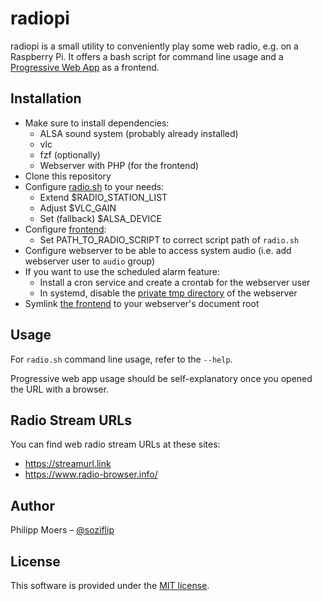 radiopi
=======

radiopi is a small utility to conveniently play some web radio, e.g. on a Raspberry Pi.
It offers a bash script for command line usage and a [Progressive Web App](https://de.wikipedia.org/wiki/Progressive_Web_App) as a frontend.

## Installation

* Make sure to install dependencies:
    * ALSA sound system (probably already installed)
    * vlc
    * fzf (optionally)
    * Webserver with PHP (for the frontend)
* Clone this repository
* Configure [radio.sh](./radio.sh) to your needs:
    * Extend $RADIO_STATION_LIST
    * Adjust $VLC_GAIN
    * Set (fallback) $ALSA_DEVICE
* Configure [frontend](./fontend/index.php):
    * Set PATH_TO_RADIO_SCRIPT to correct script path of `radio.sh`
* Configure webserver to be able to access system audio (i.e. add webserver user to `audio` group)
* If you want to use the scheduled alarm feature:
    * Install a cron service and create a crontab for the webserver user
    * In systemd, disable the [private tmp directory][systemd-private-tmp] of the webserver
* Symlink [the frontend](./fontend/) to your webserver's document root


## Usage

For `radio.sh` command line usage, refer to the `--help`.

Progressive web app usage should be self-explanatory once you opened the URL with a browser.


## Radio Stream URLs

You can find web radio stream URLs at these sites:
* https://streamurl.link
* https://www.radio-browser.info/


## Author

Philipp Moers – [@soziflip](https://twitter.com/soziflip)


## License

This software is provided under the [MIT license](LICENSE.md).


[systemd-private-tmp]: https://www.freedesktop.org/software/systemd/man/systemd.exec.html#PrivateTmp=
